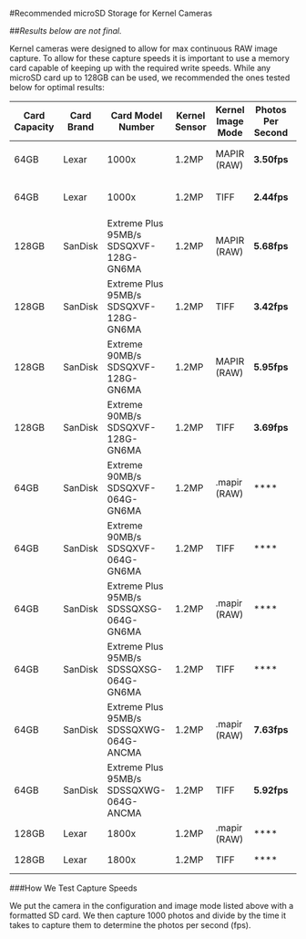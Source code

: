 #Recommended microSD Storage for Kernel Cameras

##*Results below are not final.*

Kernel cameras were designed to allow for max continuous RAW image capture. To allow for these capture speeds it is important to use a memory card capable of keeping up with the required write speeds. While any microSD card up to 128GB can be used, we recommended the ones tested below for optimal results:

| Card Capacity | Card Brand | Card Model Number                      | Kernel Sensor | Kernel Image Mode | Photos Per Second | Image Size | Card Capacity | Card Capture Length |
|---------------|------------|----------------------------------------|---------------|-------------------|-------------------|------------|---------------|---------------------|
| 64GB          | Lexar      | 1000x                                  | 1.2MP         | MAPIR (RAW)       | **3.50fps**       | 1.75MB     | ~34,057 photos| 2 hours 42 minutes  |
| 64GB          | Lexar      | 1000x                                  | 1.2MP         | TIFF              | **2.44fps**       | 2.34MB     | ~25,470 photos| 2 hours 54 minutes  |
| 128GB         | SanDisk    | Extreme Plus 95MB/s SDSQXVF-128G-GN6MA | 1.2MP         | MAPIR (RAW)       | **5.68fps**       | 1.75MB     | ~68,000 photos| 3 hours 19 minutes  |
| 128GB         | SanDisk    | Extreme Plus 95MB/s SDSQXVF-128G-GN6MA | 1.2MP         | TIFF              | **3.42fps**       | 2.34MB     | ~50,854 photos| 4 hours 7 minutes   |
| 128GB         | SanDisk    | Extreme 90MB/s SDSQXVF-128G-GN6MA      | 1.2MP         | MAPIR (RAW)       | **5.95fps**       | 1.75MB     | ~68,000 photos| 3 hours 10 minutes  |
| 128GB         | SanDisk    | Extreme 90MB/s SDSQXVF-128G-GN6MA      | 1.2MP         | TIFF              | **3.69fps**       | 2.34MB     | ~50,854 photos| 3 hours 49 minutes  |
| 64GB          | SanDisk    | Extreme 90MB/s SDSQXVF-064G-GN6MA      | 1.2MP         | .mapir (RAW)      | ****              | 1.75MB     | ~34,057 photos|                     |
| 64GB          | SanDisk    | Extreme 90MB/s SDSQXVF-064G-GN6MA      | 1.2MP         | TIFF              | ****              | 2.34MB     | ~25,470 photos|                     |
| 64GB          | SanDisk    | Extreme Plus 95MB/s SDSSQXSG-064G-GN6MA| 1.2MP         | .mapir (RAW)      | ****              | 1.75MB     | ~34,057 photos|                     |
| 64GB          | SanDisk    | Extreme Plus 95MB/s SDSSQXSG-064G-GN6MA| 1.2MP         | TIFF              | ****              | 2.34MB     | ~25,470 photos|                     |
| 64GB          | SanDisk    | Extreme Plus 95MB/s SDSSQXWG-064G-ANCMA| 1.2MP         | .mapir (RAW)      | **7.63fps**       | 1.75MB     | ~34,057 photos|                     |
| 64GB          | SanDisk    | Extreme Plus 95MB/s SDSSQXWG-064G-ANCMA| 1.2MP         | TIFF              | **5.92fps**       | 2.34MB     | ~25,470 photos|                     |
| 128GB         | Lexar      | 1800x                                  | 1.2MP         | .mapir (RAW)      | ****              | 1.75MB     | ~34,057 photos|                     |
| 128GB         | Lexar      | 1800x                                  | 1.2MP         | TIFF              | ****              | 2.34MB     | ~25,470 photos|                     |



###How We Test Capture Speeds

We put the camera in the configuration and image mode listed above with a formatted SD card. We then capture 1000 photos and divide by the time it takes to capture them to determine the photos per second (fps).